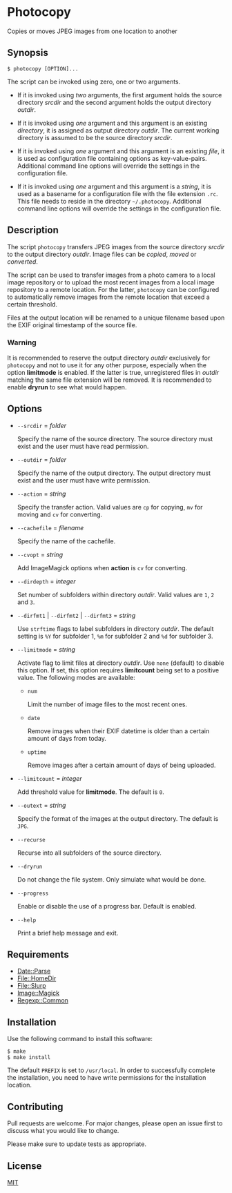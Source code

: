 # Photocopy

Copies or moves JPEG images from one location to another


## Synopsis

```console
$ photocopy [OPTION]...
```

The script can be invoked using zero, one or two arguments.

+ If it is invoked using *two* arguments, the first argument holds the source directory _srcdir_ and the second argument holds the output directory _outdir_.

+ If it is invoked using *one* argument and this argument is an existing *directory*, it is assigned as output directory _outdir_.  The current working directory is assumed to be the source directory _srcdir_.

+ If it is invoked using *one* argument and this argument is an existing *file*, it is used as configuration file containing options as key-value-pairs.  Additional command line options will override the settings in the configuration file.

+ If it is invoked using *one* argument and this argument is a *string*, it is used as a basename for a configuration file with the file extension `.rc`.  This file needs to reside in the directory `~/.photocopy`.  Additional command line options will override the settings in the configuration file.


## Description

The script `photocopy` transfers JPEG images from the source directory _srcdir_ to the output directory _outdir_.  Image files can be *copied*, *moved* or *converted*.

The script can be used to transfer images from a photo camera to a local image repository or to upload the most recent images from a local image repository to a remote location.  For the latter, `photocopy` can be configured to automatically remove images from the remote location that exceed a certain threshold.

Files at the output location will be renamed to a unique filename based upon the EXIF original timestamp of the source file.

### Warning

It is recommended to reserve the output directory _outdir_ exclusively for `photocopy` and not to use it for any other purpose, especially when the option **limitmode** is enabled.  If the latter is true, unregistered files in _outdir_ matching the same file extension will be removed.  It is recommended to enable **dryrun** to see what would happen.


## Options

+ `--srcdir` = _folder_

  Specify the name of the source directory.  The source directory must exist and the user must have read permission.

+ `--outdir` = _folder_

  Specify the name of the output directory.  The output directory must exist and the user must have write permission.

+ `--action` = _string_

  Specify the transfer action.  Valid values are `cp` for copying, `mv` for moving and `cv` for converting.

+ `--cachefile` = _filename_

  Specify the name of the cachefile.

+ `--cvopt` = _string_

  Add ImageMagick options when **action** is `cv` for converting.

+ `--dirdepth` = _integer_

  Set number of subfolders within directory _outdir_.  Valid values are `1`, `2` and `3`.

+ `--dirfmt1` | `--dirfmt2` | `--dirfmt3` = _string_

  Use `strftime` flags to label subfolders in directory _outdir_.  The default setting is `%Y` for subfolder 1, `%m` for subfolder 2 and `%d` for subfolder 3.

+ `--limitmode` = _string_

  Activate flag to limit files at directory _outdir_.  Use `none` (default) to disable this option.  If set, this option requires **limitcount** being set to a positive value.  The following modes are available:

  - `num`

    Limit the number of image files to the most recent ones.

  - `date`

    Remove images when their EXIF datetime is older than a certain amount of days from today.

  - `uptime`

    Remove images after a certain amount of days of being uploaded.

+ `--limitcount` = _integer_

  Add threshold value for **limitmode**.  The default is `0`.

+ `--outext` = _string_

  Specify the format of the images at the output directory.  The default is `JPG`.

+ `--recurse`

  Recurse into all subfolders of the source directory.

+ `--dryrun`

  Do not change the file system.  Only simulate what would be done.

+ `--progress`

  Enable or disable the use of a progress bar.  Default is enabled.

+ `--help`

  Print a brief help message and exit.


## Requirements

+ [Date::Parse](https://metacpan.org/pod/Date::Parse)
+ [File::HomeDir](https://metacpan.org/pod/File::HomeDir)
+ [File::Slurp](https://metacpan.org/pod/File::Slurp)
+ [Image::Magick](https://metacpan.org/pod/Image::Magick)
+ [Regexp::Common](https://metacpan.org/pod/Regexp::Common)


## Installation

Use the following command to install this software:

```console
$ make
$ make install
```

The default `PREFIX` is set to `/usr/local`.  In order to successfully complete the installation, you need to have write permissions for the installation location.


## Contributing

Pull requests are welcome. For major changes, please open an issue first to discuss what you would like to change.

Please make sure to update tests as appropriate.


## License

[MIT](https://choosealicense.com/licenses/mit/)
